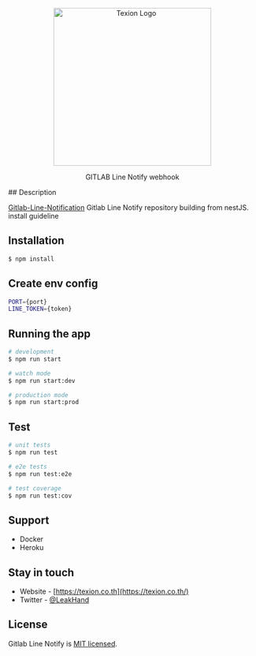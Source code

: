 <p align="center">
  <a href="http://texion.co.th/" target="blank"><img src="https://texion.co.th/wp-content/uploads/2021/02/logo-w.png" width="320" alt="Texion Logo" /></a>
</p>

  <p align="center">GITLAB Line Notify webhook</p>
## Description

[Gitlab-Line-Notification](https://github.com/yotewach/gitlab-line-notify) Gitlab Line Notify repository building from nestJS. install guideline

## Installation

```bash
$ npm install
```

## Create env config
```bash
PORT={port}
LINE_TOKEN={token}
```

## Running the app

```bash
# development
$ npm run start

# watch mode
$ npm run start:dev

# production mode
$ npm run start:prod
```

## Test

```bash
# unit tests
$ npm run test

# e2e tests
$ npm run test:e2e

# test coverage
$ npm run test:cov
```

## Support

- Docker
- Heroku

## Stay in touch

- Website - [https://texion.co.th](https://texion.co.th/)
- Twitter - [@LeakHand](https://twitter.com/LeakHand)

## License

Gitlab Line Notify is [MIT licensed](LICENSE).

